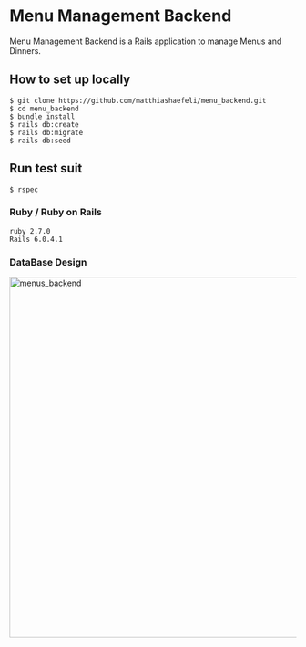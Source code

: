 # Menu Management Backend

Menu Management Backend is a Rails application to manage Menus and Dinners.

## How to set up locally

```
$ git clone https://github.com/matthiashaefeli/menu_backend.git
$ cd menu_backend
$ bundle install
$ rails db:create
$ rails db:migrate
$ rails db:seed
```

## Run test suit

```
$ rspec
```

### Ruby / Ruby on Rails

```
ruby 2.7.0
Rails 6.0.4.1
```

### DataBase Design
<img width="632" alt="menus_backend" src="https://user-images.githubusercontent.com/24925233/137211094-9abaea63-3949-430a-bfe1-c8d67c4dd4b2.png">
